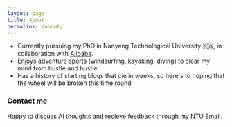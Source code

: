 ```yaml
---
layout: page
title: About
permalink: /about/
---
```


* Currently pursuing my PhD in Nanyang Technological University :singapore:, in collaboration with [Alibaba](https://media.ntu.edu.sg/NewsReleases/Pages/newsdetail.aspx?news=9e521a80-eaec-41ac-9c7e-802a62fc8d52).
* Enjoys adventure sports (windsurfing, kayaking, diving) to clear my mind from hustle and bustle
* Has a history of starting blogs that die in weeks, so here's to hoping that the wheel will be broken this time round

### Contact me

Happy to discuss AI thoughts and recieve feedback through my [NTU Email](mailto:pung0013@e.ntu.edu.sg).
